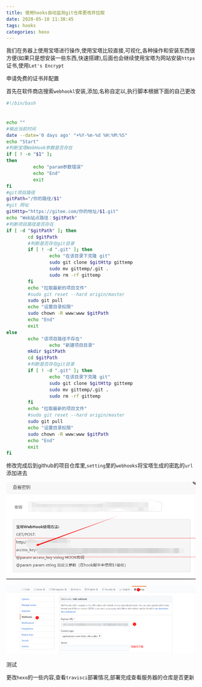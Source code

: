 ```yaml
---
title: 使用hooks自动监测git仓库更改并拉取
date: 2020-05-10 11:38:45
tags: hooks
categories: heox
---
```


​	我们在务器上使用宝塔进行操作,使用宝塔比较直接,可视化,各种操作和安装东西很方便(如果只是想安装一些东西,快速搭建),后面也会继续使用宝塔为网站安装`https`证书,使用` Let's Encrypt `

申请免费的证书并配置

<!--more-->

首先在软件商店搜索`webhookl`安装,添加,名称自定以,执行脚本根据下面的自己更改

```sh
#!/bin/bash
 

echo ""
#输出当前时间
date --date='0 days ago' "+%Y-%m-%d %H:%M:%S"
echo "Start"
#判断宝塔WebHook参数是否存在
if [ ! -n "$1" ];
then 
          echo "param参数错误"
          echo "End"
          exit
fi
#git项目路径
gitPath="/你的路径/$1"
#git 网址
gitHttp="https://gitee.com/你的地址/$1.git"
echo "Web站点路径：$gitPath"
#判断项目路径是否存在
if [ -d "$gitPath" ]; then
        cd $gitPath
        #判断是否存在git目录
        if [ ! -d ".git" ]; then
                echo "在该目录下克隆 git"
                sudo git clone $gitHttp gittemp
                sudo mv gittemp/.git .
                sudo rm -rf gittemp
        fi
        echo "拉取最新的项目文件"
        #sudo git reset --hard origin/master
        sudo git pull        
        echo "设置目录权限"
        sudo chown -R www:www $gitPath
        echo "End"
        exit
else
        echo "该项目路径不存在"
                echo "新建项目目录"
        mkdir $gitPath
        cd $gitPath
        #判断是否存在git目录
        if [ ! -d ".git" ]; then
                echo "在该目录下克隆 git"
                sudo git clone $gitHttp gittemp
                sudo mv gittemp/.git .
                sudo rm -rf gittemp
        fi
        echo "拉取最新的项目文件"
        #sudo git reset --hard origin/master
        sudo git pull
        echo "设置目录权限"
        sudo chown -R www:www $gitPath
        echo "End"
        exit
fi
```

修改完成后到github的项目仓库里,`setting`里的`webhooks`将宝塔生成的密匙的`url`添加进去

![1589083395626](hexo-02/1589083395626.png)

![1589083432370](hexo-02/1589083432370.png)

测试

更改`hexo`的一些内容,查看`travisci`部署情况,部署完成查看服务器的仓库是否更新